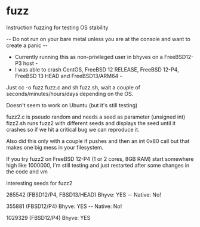 # fuzz
Instruction fuzzing for testing OS stability

-- Do not run on your bare metal unless you are at the console and want to create a panic --

- Currently running this as non-privileged user in bhyves on a FreeBSD12-P3 host -
- I was able to crash CentOS, FreeBSD 12 RELEASE, FreeBSD 12-P4, FreeBSD 13 HEAD and FreeBSD13/ARM64 -


Just cc -o fuzz fuzz.c and sh fuzz.sh, wait a couple of seconds/minutes/hours/days depending on the OS.

Doesn't seem to work on Ubuntu (but it's still testing)

fuzz2.c is pseudo random and needs a seed as parameter (unsigned int)
fizz2.sh runs fuzz2 with different seeds and displays the seed until it crashes so if we hit a critical bug we can reproduce it.

Also did this only with a couple if pushes and then an int 0x80 call but that makes one big mess in your filesystem.


If you try fuzz2 on FreeBSD 12-P4 (1 or 2 cores, 8GB RAM) start somewhere high like 1000000, I'm still testing and just restarted after some changes in the code and vm

interesting seeds for fuzz2

265542 (FBSD12/P4, FBSD13/HEAD) Bhyve: YES -- Native: No!

355881 (FBSD12/P4) Bhyve: YES -- Native: No!

1029329 (FBSD12/P4) Bhyve: YES
